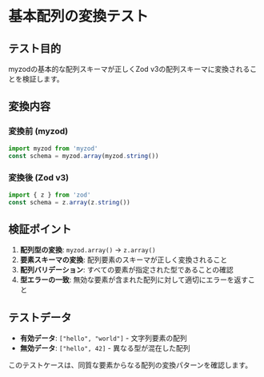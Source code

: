 # 基本配列の変換テスト

## テスト目的

myzodの基本的な配列スキーマが正しくZod v3の配列スキーマに変換されることを検証します。

## 変換内容

### 変換前 (myzod)
```typescript
import myzod from 'myzod'
const schema = myzod.array(myzod.string())
```

### 変換後 (Zod v3)
```typescript
import { z } from 'zod'
const schema = z.array(z.string())
```

## 検証ポイント

1. **配列型の変換**: `myzod.array()` → `z.array()`
2. **要素スキーマの変換**: 配列要素のスキーマが正しく変換されること
3. **配列バリデーション**: すべての要素が指定された型であることの確認
4. **型エラーの一致**: 無効な要素が含まれた配列に対して適切にエラーを返すこと

## テストデータ

- **有効データ**: `["hello", "world"]` - 文字列要素の配列
- **無効データ**: `["hello", 42]` - 異なる型が混在した配列

このテストケースは、同質な要素からなる配列の変換パターンを確認します。
